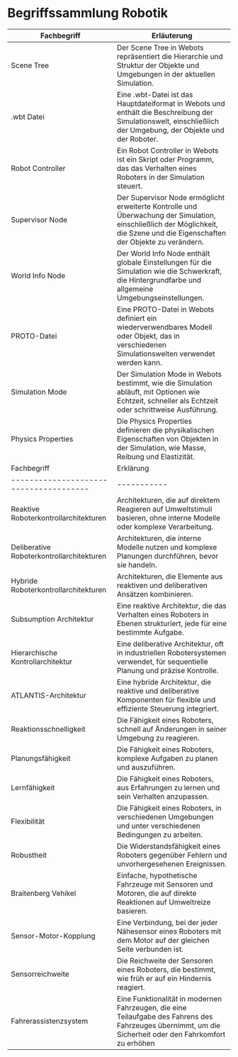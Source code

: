 # Begriffssammlung Robotik

| Fachbegriff        | Erläuterung |
|--------------------|-----------|
| Scene Tree         | Der Scene Tree in Webots repräsentiert die Hierarchie und Struktur der Objekte und Umgebungen in der aktuellen Simulation. |
| .wbt Datei         | Eine .wbt-Datei ist das Hauptdateiformat in Webots und enthält die Beschreibung der Simulationswelt, einschließlich der Umgebung, der Objekte und der Roboter. |
| Robot Controller   | Ein Robot Controller in Webots ist ein Skript oder Programm, das das Verhalten eines Roboters in der Simulation steuert. |
| Supervisor Node    | Der Supervisor Node ermöglicht erweiterte Kontrolle und Überwachung der Simulation, einschließlich der Möglichkeit, die Szene und die Eigenschaften der Objekte zu verändern. |
| World Info Node    | Der World Info Node enthält globale Einstellungen für die Simulation wie die Schwerkraft, die Hintergrundfarbe und allgemeine Umgebungseinstellungen. |
| PROTO-Datei        | Eine PROTO-Datei in Webots definiert ein wiederverwendbares Modell oder Objekt, das in verschiedenen Simulationswelten verwendet werden kann. |
| Simulation Mode    | Der Simulation Mode in Webots bestimmt, wie die Simulation abläuft, mit Optionen wie Echtzeit, schneller als Echtzeit oder schrittweise Ausführung. |
| Physics Properties | Die Physics Properties definieren die physikalischen Eigenschaften von Objekten in der Simulation, wie Masse, Reibung und Elastizität. |
| Fachbegriff                          | Erklärung |
|--------------------------------------|-----------|
| Reaktive Roboterkontrollarchitekturen | Architekturen, die auf direktem Reagieren auf Umweltstimuli basieren, ohne interne Modelle oder komplexe Verarbeitung. |
| Deliberative Roboterkontrollarchitekturen | Architekturen, die interne Modelle nutzen und komplexe Planungen durchführen, bevor sie handeln. |
| Hybride Roboterkontrollarchitekturen | Architekturen, die Elemente aus reaktiven und deliberativen Ansätzen kombinieren. |
| Subsumption Architektur | Eine reaktive Architektur, die das Verhalten eines Roboters in Ebenen strukturiert, jede für eine bestimmte Aufgabe. |
| Hierarchische Kontrollarchitektur | Eine deliberative Architektur, oft in industriellen Robotersystemen verwendet, für sequentielle Planung und präzise Kontrolle. |
| ATLANTIS-Architektur | Eine hybride Architektur, die reaktive und deliberative Komponenten für flexible und effiziente Steuerung integriert. |
| Reaktionsschnelligkeit | Die Fähigkeit eines Roboters, schnell auf Änderungen in seiner Umgebung zu reagieren. |
| Planungsfähigkeit | Die Fähigkeit eines Roboters, komplexe Aufgaben zu planen und auszuführen. |
| Lernfähigkeit | Die Fähigkeit eines Roboters, aus Erfahrungen zu lernen und sein Verhalten anzupassen. |
| Flexibilität | Die Fähigkeit eines Roboters, in verschiedenen Umgebungen und unter verschiedenen Bedingungen zu arbeiten. |
| Robustheit | Die Widerstandsfähigkeit eines Roboters gegenüber Fehlern und unvorhergesehenen Ereignissen. |
| Braitenberg Vehikel | Einfache, hypothetische Fahrzeuge mit Sensoren und Motoren, die auf direkte Reaktionen auf Umweltreize basieren. |
| Sensor-Motor-Kopplung | Eine Verbindung, bei der jeder Nähesensor eines Roboters mit dem Motor auf der gleichen Seite verbunden ist. |
| Sensorreichweite | Die Reichweite der Sensoren eines Roboters, die bestimmt, wie früh er auf ein Hindernis reagiert. |
| Fahrerassistenzsystem | Eine Funktionalität in modernen Fahrzeugen, die eine Teilaufgabe des Fahrens des Fahrzeuges übernimmt, um die Sicherheit oder den Fahrkomfort zu erhöhen |

